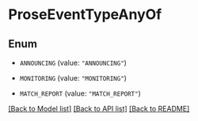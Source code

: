 # ProseEventTypeAnyOf

## Enum


* `ANNOUNCING` (value: `"ANNOUNCING"`)

* `MONITORING` (value: `"MONITORING"`)

* `MATCH_REPORT` (value: `"MATCH_REPORT"`)


[[Back to Model list]](../README.md#documentation-for-models) [[Back to API list]](../README.md#documentation-for-api-endpoints) [[Back to README]](../README.md)


